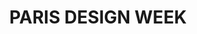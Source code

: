 ---
#preview
title: PARIS DESIGN WEEK
image: http://mo-production-public.s3.eu-west-3.amazonaws.com/s3fs-public/2023-11/PDW24_670x485_px.png
category: Mobile Application
category_slug: mobile-application
#portfolio image size for masonry layout: horizontal, vertical, square
masonrySize: horizontal

#full details
description:
  title: Description
  content: "
      <p>Paris Design Week Factory – the event within the event and the place for young designers to showcase their talents – will run from 5–9 September in three venues: Espace Commines (17 Rue Commines 75003 Paris), Galerie Joseph (Froissart - 7 Rue Froissart 75003 Paris) and Galerie Joseph (Turenne - 84 Rue de Turenne 75003 Paris). Probably because Paris Design Week is the only design, decoration and art de vivre event of this size in Europe in September, there is a noticeably strong desire to fly the flag.

From 05–14 September 2024, it’s time to dive into the latest in art and design, to have fun and bask in the pleasure of meeting up again.
.</p>
  "
  button:
    label: Read More
    link: https://www.maison-objet.com/en/paris-design-week

details:
  title: Project details
  items:
    - label: Order Date
      value: 24.01.2023

    - label: Final Date
      value: 05.09.2025

    - label: Status
      value: Completed

    - label: Client
      value: SAFI Salons

    - label: Location
      value: Paris • France

carousel:
  - image: https://play-lh.googleusercontent.com/vNv-c12nbaMY6KzykBdGCw9FacbFtMeiIwLEL_5gQh9V613gEKCF1NVEqEaUA84xj549=w2560-h1440-rw
    alt: image

  - image: https://play-lh.googleusercontent.com/niodFL3Q2oyRQZteT330sx85QX2-laisV9MH6VgbQUxYa9OQbYBk6mmNlAs3XiAF92Y=w2560-h1440-rw
    alt: image

  - image: https://play-lh.googleusercontent.com/9dlHiinYdWd32vri-HQ9fYpRJqTmHXzVU-WKcRH2DOfO2wyKNFa89YwmfNSTn4ttAw=w2560-h1440-rw
    alt: image

  - image: https://play-lh.googleusercontent.com/KY_oqFT0lCjxqEYqQhNy2nM59dInP9MKQBm9Ec_y3yzZQPa8MhpixaAYDm1-k-NBIi7a=w2560-h1440-rwwebp
    alt: image

---